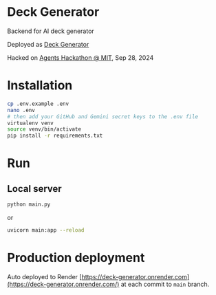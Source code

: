 # Deck Generator

Backend for AI deck generator

Deployed as [Deck Generator](https://deck-generator.onrender.com/)

Hacked on [Agents Hackathon @ MIT](https://app.agihouse.org/events/Agents-Hackathon-Powered-by-Jamba-20240928), Sep 28, 2024

# Installation

```bash
cp .env.example .env
nano .env
# then add your GitHub and Gemini secret keys to the .env file
virtualenv venv
source venv/bin/activate
pip install -r requirements.txt
```

# Run

## Local server

```bash
python main.py
```

or 

```bash
uvicorn main:app --reload
```

# Production deployment  

Auto deployed to Render [https://deck-generator.onrender.com](https://deck-generator.onrender.com/) at each commit to `main` branch.
